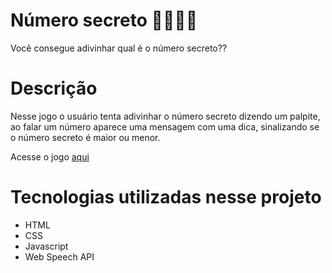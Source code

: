 # Número secreto 🧙🏻‍♀️🔮
Você consegue adivinhar qual é o número secreto??

# Descrição
Nesse jogo o usuário tenta adivinhar o número secreto dizendo um palpite, ao falar um número aparece uma mensagem com uma dica, 
sinalizando se o número secreto é maior ou menor.

Acesse o jogo <a href="https://numero-secreto-k03rwbbc9-jessicalatorrecabral.vercel.app/">aqui</a>

# Tecnologias utilizadas nesse projeto

* HTML
* CSS
* Javascript
* Web Speech API
